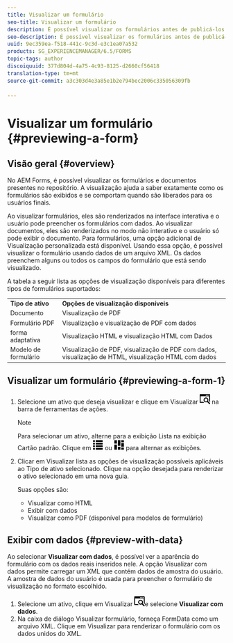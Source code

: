 ```yaml
---
title: Visualizar um formulário
seo-title: Visualizar um formulário
description: É possível visualizar os formulários antes de publicá-los ou ativá-los para garantir que eles atendam às expectativas. As opções de visualização podem variar entre os tipos de formulário suportados.
seo-description: É possível visualizar os formulários antes de publicá-los ou ativá-los para garantir que eles atendam às expectativas. As opções de visualização podem variar entre os tipos de formulário suportados.
uuid: 9ec359ea-f518-441c-9c3d-e3c1ea07a532
products: SG_EXPERIENCEMANAGER/6.5/FORMS
topic-tags: author
discoiquuid: 377d804d-4a75-4c93-8125-d2660cf56418
translation-type: tm+mt
source-git-commit: a3c303d4e3a85e1b2e794bec2006c335056309fb

---
```



# Visualizar um formulário {#previewing-a-form}

## Visão geral {#overview}

No AEM Forms, é possível visualizar os formulários e documentos presentes no repositório. A visualização ajuda a saber exatamente como os formulários são exibidos e se comportam quando são liberados para os usuários finais.

Ao visualizar formulários, eles são renderizados na interface interativa e o usuário pode preencher os formulários com dados. Ao visualizar documentos, eles são renderizados no modo não interativo e o usuário só pode exibir o documento. Para formulários, uma opção adicional de Visualização personalizada está disponível. Usando essa opção, é possível visualizar o formulário usando dados de um arquivo XML. Os dados preenchem alguns ou todos os campos do formulário que está sendo visualizado.

A tabela a seguir lista as opções de visualização disponíveis para diferentes tipos de formulários suportados:

<table>
 <tbody>
  <tr>
   <td><strong>Tipo de ativo</strong><br /> </td>
   <td><strong>Opções de visualização disponíveis</strong><br /> </td>
  </tr>
  <tr>
   <td>Documento</td>
   <td>Visualização de PDF</td>
  </tr>
  <tr>
   <td>Formulário PDF</td>
   <td>Visualização e visualização de PDF com dados<br /> </td>
  </tr>
  <tr>
   <td>forma adaptativa</td>
   <td>Visualização HTML e visualização HTML com Dados</td>
  </tr>
  <tr>
   <td>Modelo de formulário</td>
   <td>Visualização de PDF, visualização de PDF com dados, visualização de HTML, visualização HTML com dados<br /> </td>
  </tr>
 </tbody>
</table>

## Visualizar um formulário {#previewing-a-form-1}

1. Selecione um ativo que deseja visualizar e clique em Visualizar ![aem6forms_preview](assets/aem6forms_preview.png) na barra de ferramentas de ações.

   >[!NOTE]
   >
   >Para selecionar um ativo, alterne para a exibição Lista na exibição Cartão padrão. Clique em ![aem6forms_viewlist](assets/aem6forms_viewlist.png) ou ![aem6forms_viewcard](assets/aem6forms_viewcard.png) para alternar as exibições.

1. Clicar em Visualizar lista as opções de visualização possíveis aplicáveis ao Tipo de ativo selecionado. Clique na opção desejada para renderizar o ativo selecionado em uma nova guia.

   Suas opções são:

   * Visualizar como HTML
   * Exibir com dados
   * Visualizar como PDF (disponível para modelos de formulário)

## Exibir com dados {#preview-with-data}

Ao selecionar **Visualizar com dados**, é possível ver a aparência do formulário com os dados reais inseridos nele. A opção Visualizar com dados permite carregar um XML que contém dados de amostra do usuário. A amostra de dados do usuário é usada para preencher o formulário de visualização no formato escolhido.

1. Selecione um ativo, clique em Visualizar ![aem6forms_preview](assets/aem6forms_preview.png)e selecione **Visualizar com dados**.
1. Na caixa de diálogo Visualizar formulário, forneça FormData como um arquivo XML. Clique em Visualizar para renderizar o formulário com os dados unidos do XML.

